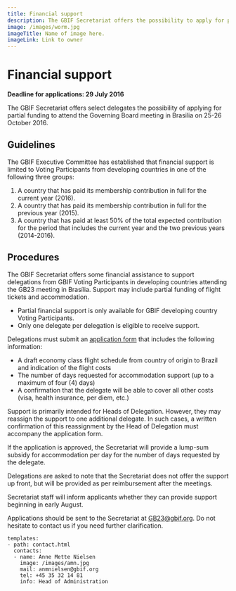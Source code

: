 ```yaml
---
title: Financial support
description: The GBIF Secretariat offers the possibility to apply for partial funding to attend the Governing Board meeting.
image: /images/worm.jpg
imageTitle: Name of image here.
imageLink: Link to owner
---
```


# Financial support

__Deadline for applications: 29 July 2016__

The GBIF Secretariat offers select delegates the possibility of applying for partial funding to attend the Governing Board meeting in Brasilia on 25-26 October 2016.

## Guidelines

The GBIF Executive Committee has established that financial support is limited to Voting Participants from developing countries in one of the following three groups: 

1. A country that has paid its membership contribution in full for the current year (2016).
2. A country that has paid its membership contribution in full for the previous year (2015).
3. A country that has paid at least 50% of the total expected contribution for the period that includes the current year and the two previous years (2014-2016).

## Procedures

The GBIF Secretariat offers some financial assistance to support delegations from GBIF Voting Participants in developing countries attending the GB23 meeting in Brasília. Support may include partial funding of flight tickets and accommodation. 

+ Partial financial support is only available for GBIF developing country Voting Participants.
+ Only one delegate per delegation is eligible to receive support.

Delegations must submit an [application form](http://#) that includes the following information:

+ A draft economy class flight schedule from country of origin to Brazil and indication of the flight costs
+ The number of days requested for accommodation support (up to a maximum of four (4) days)
+ A confirmation that the delegate will be able to cover all other costs (visa, health insurance, per diem, etc.) 

Support is primarily intended for Heads of Delegation. However, they may reassign the support to one additional delegate. In such cases, a written confirmation of this reassignment by the Head of Delegation must accompany the application form.

If the application is approved, the Secretariat will provide a lump-sum subsidy for accommodation per day for the number of days requested by the delegate. 

Delegations are asked to note that the Secretariat does not offer the support up front, but will be provided as per reimbursement after the meetings.

Secretariat staff will inform applicants whether they can provide support beginning in early August. 

Applications should be sent to the Secretariat at [GB23@gbif.org](mailto:GB23@gbif.org). Do not hesitate to contact us if you need further clarification. 


```styledYaml
templates:
- path: contact.html
  contacts:
  - name: Anne Mette Nielsen
    image: /images/amn.jpg
    mail: anmnielsen@gbif.org
    tel: +45 35 32 14 81
    info: Head of Administration
```